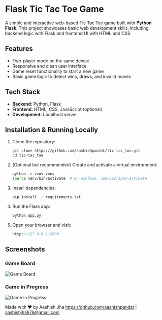 
# Flask Tic Tac Toe Game

A simple and interactive web-based Tic Tac Toe game built with **Python Flask**. This project showcases basic web development skills, including backend logic with Flask and frontend UI with HTML and CSS.

## Features

- Two-player mode on the same device
- Responsive and clean user interface
- Game reset functionality to start a new game
- Basic game logic to detect wins, draws, and invalid moves

## Tech Stack

- **Backend:** Python, Flask
- **Frontend:** HTML, CSS, JavaScript (optional)
- **Development:** Localhost server

## Installation & Running Locally

1. Clone the repository:

   ```bash
   git clone https://github.com/aashishpandat/tic-tac_toe.git
   cd tic-tac_toe

2. (Optional but recommended) Create and activate a virtual environment:

   ```bash
   python -m venv venv
   source venv/bin/activate  # On Windows: venv\Scripts\activate

3. Install dependencies:

   ```bash
   pip install -r requirements.txt

4. Run the Flask app:
    
   ```bash
   python app.py

5. Open your browser and visit:
 
    ```cpp
    http://127.0.0.1:5000

## Screenshots

### Game Board

![Game Board](my_project/images/screenshot.png)


### Game in Progress

![Game In Progress](my_project/images/screenshot1.png)


Made with ❤️ by Aashish Jha
https://github.com/aashishpandat | aashishjha976@gmail.com

